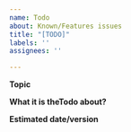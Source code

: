 ```yaml
---
name: Todo
about: Known/Features issues
title: "[TODO]"
labels: ''
assignees: ''

---
```


**Topic**

**What it is theTodo about?**

**Estimated date/version**
